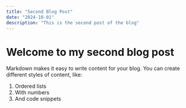 ```yaml
---
title: "Second Blog Post"
date: "2024-10-01"
description: "This is the second post of the blog"
---
```


# Welcome to my second blog post

Markdown makes it easy to write content for your blog. You can create different styles of content, like:

1. Ordered lists
2. With numbers
3. And code snippets
